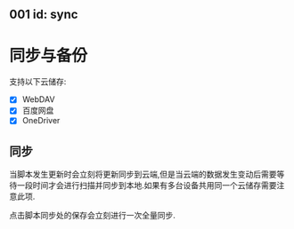 001
id: sync
---

# 同步与备份

支持以下云储存:

- [x] WebDAV
- [x] 百度网盘
- [x] OneDriver

## 同步

当脚本发生更新时会立刻将更新同步到云端,但是当云端的数据发生变动后需要等待一段时间才会进行扫描并同步到本地.如果有多台设备共用同一个云储存需要注意此项.

点击脚本同步处的保存会立刻进行一次全量同步.

